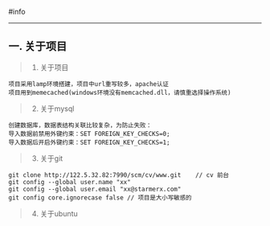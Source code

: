 #info

-----
## 一. 关于项目

> 1. 关于项目
```
项目采用lamp环境搭建，项目中url重写较多，apache认证
项目用到memecached(windows环境没有memcached.dll，请慎重选择操作系统)
```

> 2. 关于mysql
```
创建数据库，数据表结构关联比较复杂，为防止失败：
导入数据前禁用外键约束：SET FOREIGN_KEY_CHECKS=0;
导入数据后开启外键约束：SET FOREIGN_KEY_CHECKS=1;
```

> 3. 关于git
```
git clone http://122.5.32.82:7990/scm/cv/www.git	// cv 前台
git config --global user.name "xx"
git config --global user.email "xx@starmerx.com"
git config core.ignorecase false // 项目是大小写敏感的
```

> 4. 关于ubuntu
```

```